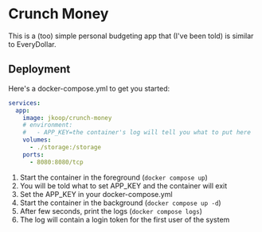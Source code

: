 # Crunch Money

This is a (too) simple personal budgeting app that (I've been told) is similar to EveryDollar.

## Deployment

Here's a docker-compose.yml to get you started:

```yml
services:
  app:
    image: jkoop/crunch-money
    # environment:
    #   - APP_KEY=the container's log will tell you what to put here
    volumes:
      - ./storage:/storage
    ports:
      - 8080:8080/tcp
```

1. Start the container in the foreground (`docker compose up`)
2. You will be told what to set APP_KEY and the container will exit
3. Set the APP_KEY in your docker-compose.yml
4. Start the container in the background (`docker compose up -d`)
5. After few seconds, print the logs (`docker compose logs`)
6. The log will contain a login token for the first user of the system
